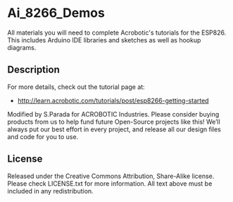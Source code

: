 # Ai_8266_Demos
All materials you will need to complete Acrobotic's tutorials for the ESP826. This includes Arduino IDE libraries and sketches as well as hookup diagrams.

## Description

For more details, check out the tutorial page at:

   * http://learn.acrobotic.com/tutorials/post/esp8266-getting-started

Modified by S.Parada for ACROBOTIC Industries.  Please consider buying products from us to 
help fund future Open-Source projects like this! We’ll always put our best 
effort in every project, and release all our design files and code for you to 
use. 

## License

Released under the Creative Commons Attribution, Share-Alike license. Please 
check LICENSE.txt for more information. All text above must be included in any 
redistribution.
